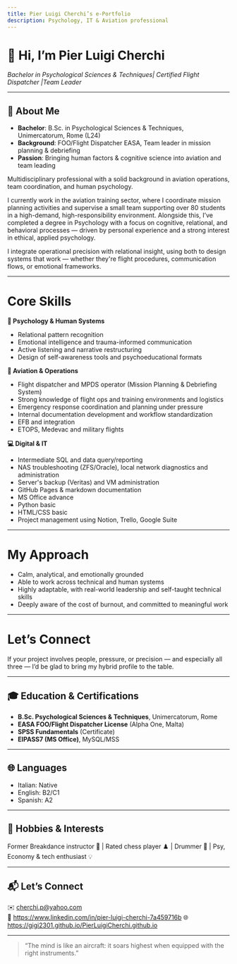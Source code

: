 ```yaml
---
title: Pier Luigi Cherchi’s e-Portfolio  
description: Psychology, IT & Aviation professional  
--- 
```


# 👋 Hi, I’m Pier Luigi Cherchi
_Bachelor in Psychological Sciences & Techniques| Certified Flight Dispatcher |Team Leader_

---

## 🧠 About Me  
- **Bachelor**: B.Sc. in Psychological Sciences & Techniques, Unimercatorum, Rome (L24)  
- **Background**: FOO/Flight Dispatcher EASA, Team leader in mission planning & debriefing  
- **Passion**: Bringing human factors & cognitive science into aviation and team leading  

Multidisciplinary professional with a solid background in aviation operations, team coordination, and human psychology.

I currently work in the aviation training sector, where I coordinate mission planning activities and supervise a small team supporting over 80 students in a high-demand, high-responsibility environment. Alongside this, I’ve completed a degree in Psychology with a focus on cognitive, relational, and behavioral processes — driven by personal experience and a strong interest in ethical, applied psychology.

I integrate operational precision with relational insight, using both to design systems that work — whether they're flight procedures, communication flows, or emotional frameworks.

---

# Core Skills

**🧠 Psychology & Human Systems**
- Relational pattern recognition
- Emotional intelligence and trauma-informed communication
- Active listening and narrative restructuring 
- Design of self-awareness tools and psychoeducational formats

**🛫 Aviation & Operations**
- Flight dispatcher and MPDS operator (Mission Planning & Debriefing System)
- Strong knowledge of flight ops and training environments and logistics
- Emergency response coordination and planning under pressure
- Internal documentation development and workflow standardization
- EFB and integration
- ETOPS, Medevac and military flights 

**💻 Digital & IT**
- Intermediate SQL and data query/reporting
- NAS troubleshooting (ZFS/Oracle), local network diagnostics and administration
- Server's backup (Veritas) and VM administration
- GitHub Pages & markdown documentation
- MS Office advance
- Python basic
- HTML/CSS basic
- Project management using Notion, Trello, Google Suite

---

# My Approach

- Calm, analytical, and emotionally grounded
- Able to work across technical and human systems
- Highly adaptable, with real-world leadership and self-taught technical skills
- Deeply aware of the cost of burnout, and committed to meaningful work

---

# Let’s Connect

If your project involves people, pressure, or precision — and especially all three — I’d be glad to bring my hybrid profile to the table.

---

## 🎓 Education & Certifications  
- **B.Sc. Psychological Sciences & Techniques**, Unimercatorum, Rome  
- **EASA FOO/Flight Dispatcher License** (Alpha One, Malta)  
- **SPSS Fundamentals** (Certificate)  
- **EIPASS7 (MS Office)**, MySQL/MSS  

---

## 🌐 Languages  
- Italian: Native  
- English: B2/C1  
- Spanish: A2  

---

## 🎯 Hobbies & Interests  
Former Breakdance instructor 🕺 | Rated chess player ♟️ | Drummer 🥁 | Psy, Economy & tech enthusiast 💡

---

## 📬 Let’s Connect  
✉️ cherchi.p@yahoo.com  
🔗 https://www.linkedin.com/in/pier-luigi-cherchi-7a459716b
🌐 https://gigi2301.github.io/PierLuigiCherchi.github.io

---

> “The mind is like an aircraft: it soars highest when equipped with the right instruments.”  
